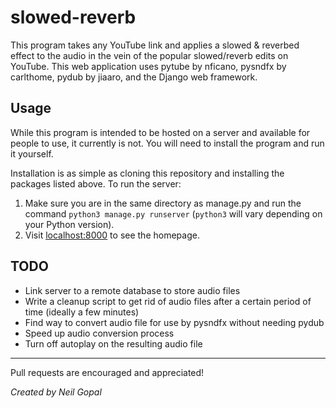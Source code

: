 # slowed-reverb
This program takes any YouTube link and applies a slowed & reverbed effect to the audio in the vein of the popular slowed/reverb edits on YouTube. This web application uses pytube by nficano, pysndfx by carlthome, pydub by jiaaro, and the Django web framework.

## Usage
While this program is intended to be hosted on a server and available for people to use, it currently is not. You will need to install the program and run it yourself.

Installation is as simple as cloning this repository and installing the packages listed above. 
To run the server:
1. Make sure you are in the same directory as manage.py and run the command `python3 manage.py runserver` (`python3` will vary depending on your Python version).
2. Visit [localhost:8000](localhost:8000) to see the homepage.

## TODO
- Link server to a remote database to store audio files
- Write a cleanup script to get rid of audio files after a certain period of time (ideally a few minutes)
- Find way to convert audio file for use by pysndfx without needing pydub
- Speed up audio conversion process
- Turn off autoplay on the resulting audio file

---
Pull requests are encouraged and appreciated!

*Created by Neil Gopal*